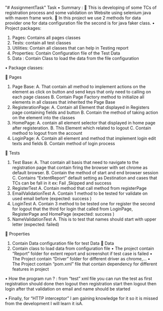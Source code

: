 "# AssignmentTask" 
Task
•	Summary : 
	This is developing of some TCs of registration process and some validation on Website using selenium java with maven frame work.
	In this project we use 2 methods for data provider one for data configuration file the second is for java faker class.
•	Project packages: 
1.	Pages: Contains all pages classes 
2.	Tests: contain all test classes
3.	Utilities: Contain all classes that can help in Testing report
4.	Properties: Contain Configuration file of the Test Data
5.	Data : Contain Class to load the data from the file configuration 

•	Package classes:

	Pages
1.	Page Base: 
A.	That contain all method to implement actions on the element as click on button and send keys that only need to calling on each page classes
B.	Contain Page Factory method to initialize all elements in all classes that inherited the Page Base 
2.	RegisterationPage:
A.	Contain all Element that displayed in Registers page containing fields and button
B.	Contain the method of taking action on the element into the classes 
3.	HomePage:
A.	contain all element selector that displayed in home page after registeration.
B.	This Element which related to logout
C.	Contain method to logout from the account
4.	LoginPage: 
A.	Contain all element and method that implement login edit texts and fields 
B.	Contain method of login process

	Tests

1.	Test Base: 
A.	That contain all basis that need to navigate to the registration page that contain firing the browser with set chrome as default browser.
B.	Contain the method of start and end browser session
C.	Contains “ExtentReport” default setting as Destination and cases that TCs can be fall in it ex: Fail ,Skipped and success
2.	RegisterTest
A.	Contain method that call method from registerPage
3.	EmailValidationTest
A.	Contain 1 method to be tested for validate on used email before (expected: success )
4.	LoginTest
A.	Contain 3 method to be tested one for register the second for logout that the third for login that called from LoginPage, RegisterPage and HomePage (expected: success )
5.	NameValidationTest
A.	This is to test that names should start with upper letter (expected: failed)


	Properties
1.	Contain Data configuration file for test Data
	Data
1.	Contain class to load data from configuration file 
•	The project contain “Report” folder for extent report and screenshot if test case is failed 
•	The Project contain “Driver” folder for different driver as chrome,…
•	The Project contain “pom.xml” file that contain dependency for different features in project

•	How the program run ? : from “test” xml file you can run the test as first registration should done then logout then registration start then logout then login after that validation on email and name should be started

•	Finally, for “HTTP interceptor” I am gaining knowledge for it so it is missed from the development I will learn it isA.




